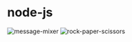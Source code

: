 # node-js
![message-mixer](https://user-images.githubusercontent.com/28681537/129724150-c08283eb-d383-4652-9dc1-75cbce14668f.gif)
![rock-paper-scissors](https://user-images.githubusercontent.com/28681537/129724218-bcdb60c3-1941-41a8-897b-6e0dfe31001b.gif)
